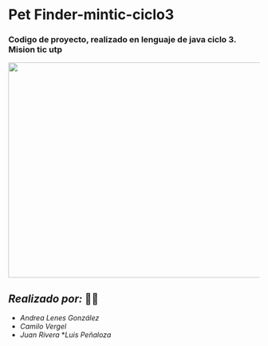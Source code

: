 # Pet Finder-mintic-ciclo3

### Codigo de proyecto, realizado en lenguaje de java ciclo 3. Mision tic utp

<p align="center"><img src=https://github.com/andrealenes/Pet-Finder-mintic-ciclo3/blob/main/Pet%20Finder.png width="600" height="432">
  
  
 

## ***Realizado por:*** :student:

 * _Andrea Lenes González_
 * _Camilo Vergel_
 * _Juan Rivera_
 *_Luis Peñaloza_
